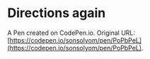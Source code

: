 # Directions again

A Pen created on CodePen.io. Original URL: [https://codepen.io/sonsolyom/pen/PoPbPeL](https://codepen.io/sonsolyom/pen/PoPbPeL).


